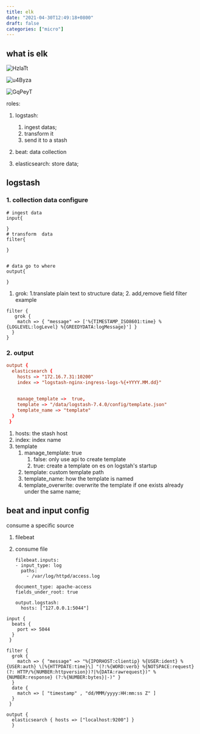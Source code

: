 ```yaml
---
title: elk
date: "2021-04-30T12:49:18+0800"
draft: false
categories: ["micro"]
---
```


## what is elk

![HzIaTt](https://cdn.jsdelivr.net/gh/atony2099/imgs@master/20210507/HzIaTt.jpg)

![u4Byza](https://cdn.jsdelivr.net/gh/atony2099/imgs@master/20210720/u4Byza.jpg)

![GqPeyT](https://cdn.jsdelivr.net/gh/atony2099/imgs@master/20210720/GqPeyT.jpg)

roles:

1. logstash:
   1. ingest datas;
   2. transform it
   3. send it to a stash

2. beat:
    data collection

3. elasticsearch: store data;

## logstash

### 1. collection data configure

```shell
# ingest data
input{

}
# transform  data
filter{

}


# data go to where
output{
    
}

```

1. grok:
   1.translate  plain text  to structure data;
   2. add,remove field
filter example

```
filter {
   grok {
    match => { "message" => ['%{TIMESTAMP_ISO8601:time} %{LOGLEVEL:logLevel} %{GREEDYDATA:logMessage}'] }
  }
}
   ```

### 2. output

```conf
output {
  elasticsearch {
    hosts => "172.16.7.31:10200"
    index => "logstash-nginx-ingress-logs-%{+YYYY.MM.dd}"
    

    manage_template =>  true,
    template => "/data/logstash-7.4.0/config/template.json"
    template_name => "template"
  }
 }
```

1. hosts: the stash host
2. index: index name
3. template
    1. manage_template: true
        1. false: only use api to create template
        2. true: create a template on es  on logstah's startup
    2. template: custom template path
    3. template_name: how the template is named
    4. template_overwrite: overwrite the template if one exists already under the same name;

## beat and input config

consume a specific source

1. filebeat
1. consume file

   ```shell
   filebeat.inputs:
   - input_type: log
     paths:
       - /var/log/httpd/access.log

   document_type: apache-access
   fields_under_root: true

   output.logstash:
     hosts: ["127.0.0.1:5044"]
   ```

```
input {
  beats {
    port => 5044
  }
 }

filter {
  grok {
    match => { "message" => "%{IPORHOST:clientip} %{USER:ident} %{USER:auth} \[%{HTTPDATE:time}\] "(?:%{WORD:verb} %{NOTSPACE:request}(?: HTTP/%{NUMBER:httpversion})?|%{DATA:rawrequest})" %{NUMBER:response} (?:%{NUMBER:bytes}|-)" }
  }
  date {
    match => [ "timestamp" , "dd/MMM/yyyy:HH:mm:ss Z" ]
  }
 }

output {
  elasticsearch { hosts => ["localhost:9200"] }
  }
```
